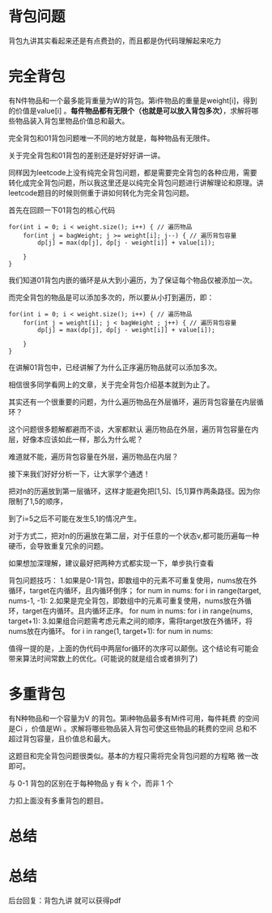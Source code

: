 
# 背包问题 

背包九讲其实看起来还是有点费劲的，而且都是伪代码理解起来吃力

# 完全背包 

有N件物品和一个最多能背重量为W的背包。第i件物品的重量是weight[i]，得到的价值是value[i] 。**每件物品都有无限个（也就是可以放入背包多次）**，求解将哪些物品装入背包里物品价值总和最大。


完全背包和01背包问题唯一不同的地方就是，每种物品有无限件。

关于完全背包和01背包的差别还是好好好讲一讲。 

同样因为leetcode上没有纯完全背包问题，都是需要完全背包的各种应用，需要转化成完全背包问题，所以我这里还是以纯完全背包问题进行讲解理论和原理。讲leetcode题目的时候则侧重于讲如何转化为完全背包问题。


首先在回顾一下01背包的核心代码

```
for(int i = 0; i < weight.size(); i++) { // 遍历物品
    for(int j = bagWeight; j >= weight[i]; j--) { // 遍历背包容量
        dp[j] = max(dp[j], dp[j - weight[i]] + value[i]);

    }
}
```

我们知道01背包内嵌的循环是从大到小遍历，为了保证每个物品仅被添加一次。 


而完全背包的物品是可以添加多次的，所以要从小打到遍历，即：

```
for(int i = 0; i < weight.size(); i++) { // 遍历物品
    for(int j = weight[i]; j < bagWeight ; j++) { // 遍历背包容量
        dp[j] = max(dp[j], dp[j - weight[i]] + value[i]);

    }
}
```

在讲解01背包中，已经讲解了为什么正序遍历物品就可以添加多次。

相信很多同学看网上的文章，关于完全背包介绍基本就到为止了。

其实还有一个很重要的问题，为什么遍历物品在外层循环，遍历背包容量在内层循环？ 

这个问题很多题解都避而不谈，大家都默认 遍历物品在外层，遍历背包容量在内层，好像本应该如此一样，那么为什么呢？

难道就不能，遍历背包容量在外层，遍历物品在内层？ 

接下来我们好好分析一下，让大家学个通透！




把对n的历遍放到第一层循环，这样才能避免把[1,5]、[5,1]算作两条路径。因为你限制了1,5的顺序，

到了i=5之后不可能在发生5,1的情况产生。

对于方式二，把对n的历遍放在第二层，对于任意的一个状态v,都可能历遍每一种硬币，会导致重复冗余的问题。

如果想加深理解，建议最好把两种方式都实现一下，单步执行查看 



背包问题技巧：
1.如果是0-1背包，即数组中的元素不可重复使用，nums放在外循环，target在内循环，且内循环倒序；
for num in nums:
    for i in range(target, nums-1, -1):
2.如果是完全背包，即数组中的元素可重复使用，nums放在外循环，target在内循环。且内循环正序。
for num in nums:
    for i in range(nums, target+1):
3.如果组合问题需考虑元素之间的顺序，需将target放在外循环，将nums放在内循环。
for i in range(1, target+1):
    for num in nums:



值得一提的是，上面的伪代码中两层for循环的次序可以颠倒。这个结论有可能会带来算法时间常数上的优化。(可能说的就是组合或者排列了)

# 多重背包 

有N种物品和一个容量为V 的背包。第i种物品最多有Mi件可用，每件耗费 的空间是Ci ，价值是Wi 。求解将哪些物品装入背包可使这些物品的耗费的空间 总和不超过背包容量，且价值总和最大。

这题目和完全背包问题很类似。基本的方程只需将完全背包问题的方程略 微一改即可。

与 0-1 背包的区别在于每种物品 y 有 k 个，而非 1 个 

力扣上面没有多重背包的题目。
# 总结 


# 总结 

后台回复：背包九讲 就可以获得pdf

